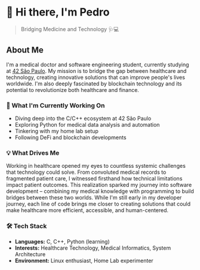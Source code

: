 # 👋 Hi there, I'm Pedro

> Bridging Medicine and Technology 🩺💻

## About Me

I'm a medical doctor and software engineering student, currently studying at [42 São Paulo](https://www.42sp.org.br/). My mission is to bridge the gap between healthcare and technology, creating innovative solutions that can improve people's lives worldwide. I'm also deeply fascinated by blockchain technology and its potential to revolutionize both healthcare and finance.

### 🔭 What I'm Currently Working On

- Diving deep into the C/C++ ecosystem at 42 São Paulo
- Exploring Python for medical data analysis and automation
- Tinkering with my home lab setup
- Following DeFi and blockchain developments

### 💡 What Drives Me

Working in healthcare opened my eyes to countless systemic challenges that technology could solve. From convoluted medical records to fragmented patient care, I witnessed firsthand how technical limitations impact patient outcomes. This realization sparked my journey into software development – combining my medical knowledge with programming to build bridges between these two worlds. While I'm still early in my developer journey, each line of code brings me closer to creating solutions that could make healthcare more efficient, accessible, and human-centered.

### 🛠️ Tech Stack

- **Languages:** C, C++, Python (learning)
- **Interests:** Healthcare Technology, Medical Informatics, System Architecture
- **Environment:** Linux enthusiast, Home Lab experimenter
